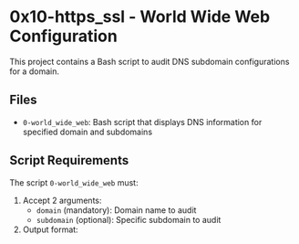 # 0x10-https_ssl - World Wide Web Configuration

This project contains a Bash script to audit DNS subdomain configurations for a domain.

## Files

- `0-world_wide_web`: Bash script that displays DNS information for specified domain and subdomains

## Script Requirements

The script `0-world_wide_web` must:
1. Accept 2 arguments:
   - `domain` (mandatory): Domain name to audit
   - `subdomain` (optional): Specific subdomain to audit
2. Output format: